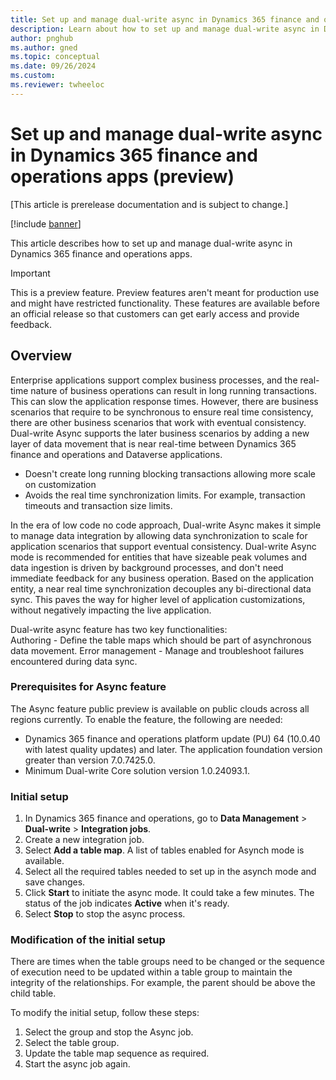 ```yaml
---
title: Set up and manage dual-write async in Dynamics 365 finance and operations apps (preview)
description: Learn about how to set up and manage dual-write async in Dynamics 365 finance and operations apps.
author: pnghub
ms.author: gned
ms.topic: conceptual
ms.date: 09/26/2024
ms.custom:
ms.reviewer: twheeloc
---
```


# Set up and manage dual-write async in Dynamics 365 finance and operations apps (preview)

[This article is prerelease documentation and is subject to change.]

[!include [banner](../../includes/banner.md)]

This article describes how to set up and manage dual-write async in Dynamics 365 finance and operations apps.

>[!Important]
> This is a preview feature.
> Preview features aren't meant for production use and might have restricted functionality. These features are available before an official release so that customers can get early access and provide feedback.

## Overview 

Enterprise applications support complex business processes, and the real-time nature of business operations can result in long running transactions. This can slow the application response times. However, 
there are business scenarios that require to be synchronous to ensure real time consistency, there are other business scenarios that work with eventual consistency. 
Dual-write Async supports the later business scenarios by adding a new layer of data movement that is near real-time between Dynamics 365 finance and operations and Dataverse applications.
 - Doesn't create long running blocking transactions allowing more scale on customization
 - Avoids the real time synchronization limits. For example, transaction timeouts and transaction size limits. 

 
In the era of low code no code approach, Dual-write Async makes it simple to manage data integration by allowing data synchronization to scale for application scenarios that support eventual consistency. 
Dual-write Async mode is recommended for entities that have sizeable peak volumes and data ingestion is driven by background processes, and don't need immediate feedback for any business operation. Based on the application entity, a near real time synchronization decouples any bi-directional data sync. This paves the way for higher level of application customizations, without negatively impacting the live application.  


Dual-write async feature has two key functionalities:  
Authoring - Define the table maps which should be part of asynchronous data movement. 
Error management - Manage and troubleshoot failures encountered during data sync.

 
### Prerequisites for Async feature 
The Async feature public preview is available on public clouds across all regions currently. To enable the feature, the following are needed:  
 - Dynamics 365 finance and operations platform update (PU) 64 (10.0.40 with latest quality updates) and later. The application foundation version greater than version 7.0.7425.0.
 - Minimum Dual-write Core solution version 1.0.24093.1. 


### Initial setup 

1. In Dynamics 365 finance and operations, go to **Data Management** > **Dual-write** > **Integration jobs**.
2. Create a new integration job.
3. Select **Add a table map**. A list of tables enabled for Asynch mode is available.
4. Select all the required tables needed to set up in the asynch mode and save changes.
5. Click **Start** to initiate the async mode. It could take a few minutes. The status of the job indicates **Active** when it's ready.
6. Select **Stop** to stop the async process.  

### Modification of the initial setup 
There are times when the table groups need to be changed or the sequence of execution need to be updated within a table group to maintain the integrity of the relationships. For example, the parent should be above the child table. 

To modify the initial setup, follow these steps: 
1. Select the group and stop the Async job.
2. Select the table group.
3. Update the table map sequence as required.
4. Start the async job again. 


 

 	 

 
